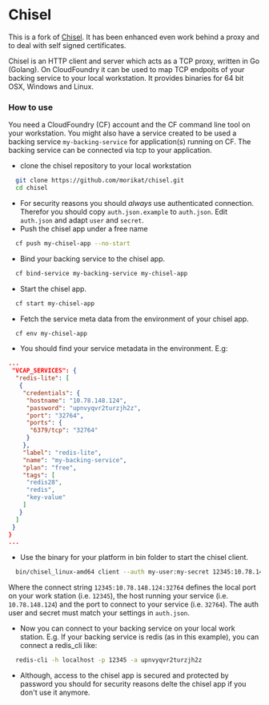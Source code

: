 # Chisel

This is a fork of [Chisel](https://github.com/morikat/chisel).
It has been enhanced even work behind a proxy
and to deal with self signed certificates.

Chisel is an HTTP client and server which acts as a TCP proxy, written in Go (Golang).
On CloudFoundry it can be used to map TCP endpoits of your backing service to your
local workstation. It provides binaries for 64 bit OSX, Windows and Linux.

### How to use

You need a CloudFoundry (CF) account and the CF command line tool on your workstation.
You might also have a service created to be used a backing service `my-backing-service`
for application(s) running on CF. The backing service can be connected via tcp to
your application.

* clone the chisel repository to your local workstation
``` sh
  git clone https://github.com/morikat/chisel.git
  cd chisel
```
* For security reasons you should *always* use authenticated connection. Therefor
  you should copy `auth.json.example` to `auth.json`. Edit `auth.json`
  and adapt `user` and `secret`.
* Push the chisel app under a free name
``` sh
  cf push my-chisel-app --no-start
```
* Bind your backing service to the chisel app.
``` sh
  cf bind-service my-backing-service my-chisel-app
```
* Start the chisel app.
``` sh
  cf start my-chisel-app
```
* Fetch the service meta data from the environment of your chisel app.
``` sh
  cf env my-chisel-app
```
* You should find your service metadata in the environment. E.g:
``` json
...
 "VCAP_SERVICES": {
  "redis-lite": [
   {
    "credentials": {
     "hostname": "10.78.148.124",
     "password": "upnvyqvr2turzjh2z",
     "port": "32764",
     "ports": {
      "6379/tcp": "32764"
     }
    },
    "label": "redis-lite",
    "name": "my-backing-service",
    "plan": "free",
    "tags": [
     "redis28",
     "redis",
     "key-value"
    ]
   }
  ]
 }
}
...
```
* Use the binary for your platform in bin folder to start the chisel client.
``` sh
  bin/chisel_linux-amd64 client --auth my-user:my-secret 12345:10.78.148.124:32764
```
  Where the connect string `12345:10.78.148.124:32764` defines the local port
  on your work station (i.e. `12345`), the host running your service
  (i.e. `10.78.148.124`) and the port to connect to your service
  (i.e. `32764`). The auth user and secret must match your settings in
  `auth.json`.

* Now you can connect to your backing service on your local work station. E.g.
  If your backing service is redis (as in this example), you can connect a
  redis_cli like:
``` sh
  redis-cli -h localhost -p 12345 -a upnvyqvr2turzjh2z
```

* Although, access to the chisel app is secured and protected by password
  you should for security reasons delte the chisel app if you don't use it anymore.

